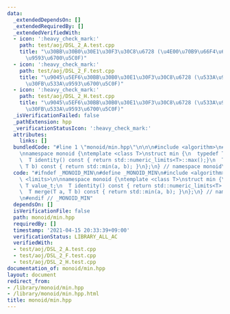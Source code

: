 ```yaml
---
data:
  _extendedDependsOn: []
  _extendedRequiredBy: []
  _extendedVerifiedWith:
  - icon: ':heavy_check_mark:'
    path: test/aoj/DSL_2_A.test.cpp
    title: "\u30BB\u30B0\u30E1\u30F3\u30C8\u6728 (\u4E00\u70B9\u66F4\u65B0\u30FB\u533A\
      \u9593\u6700\u5C0F)"
  - icon: ':heavy_check_mark:'
    path: test/aoj/DSL_2_F.test.cpp
    title: "\u9045\u5EF6\u30BB\u30B0\u30E1\u30F3\u30C8\u6728 (\u533A\u9593\u66F4\u65B0\
      \u30FB\u533A\u9593\u6700\u5C0F)"
  - icon: ':heavy_check_mark:'
    path: test/aoj/DSL_2_H.test.cpp
    title: "\u9045\u5EF6\u30BB\u30B0\u30E1\u30F3\u30C8\u6728 (\u533A\u9593\u52A0\u7B97\
      \u30FB\u533A\u9593\u6700\u5C0F)"
  _isVerificationFailed: false
  _pathExtension: hpp
  _verificationStatusIcon: ':heavy_check_mark:'
  attributes:
    links: []
  bundledCode: "#line 1 \"monoid/min.hpp\"\n\n\n#include <algorithm>\n#include <limits>\n\
    \nnamespace monoid {\ntemplate <class T>\nstruct min {\n  typedef T value_t;\n\
    \  T identity() const { return std::numeric_limits<T>::max();}\n  T merge(T a,\
    \ T b) const { return std::min(a, b); }\n};\n} // namespace monoid\n\n\n"
  code: "#ifndef _MONOID_MIN\n#define _MONOID_MIN\n#include <algorithm>\n#include\
    \ <limits>\n\nnamespace monoid {\ntemplate <class T>\nstruct min {\n  typedef\
    \ T value_t;\n  T identity() const { return std::numeric_limits<T>::max();}\n\
    \  T merge(T a, T b) const { return std::min(a, b); }\n};\n} // namespace monoid\n\
    \n#endif // _MONOID_MIN"
  dependsOn: []
  isVerificationFile: false
  path: monoid/min.hpp
  requiredBy: []
  timestamp: '2021-04-15 20:33:39+09:00'
  verificationStatus: LIBRARY_ALL_AC
  verifiedWith:
  - test/aoj/DSL_2_A.test.cpp
  - test/aoj/DSL_2_F.test.cpp
  - test/aoj/DSL_2_H.test.cpp
documentation_of: monoid/min.hpp
layout: document
redirect_from:
- /library/monoid/min.hpp
- /library/monoid/min.hpp.html
title: monoid/min.hpp
---
```


